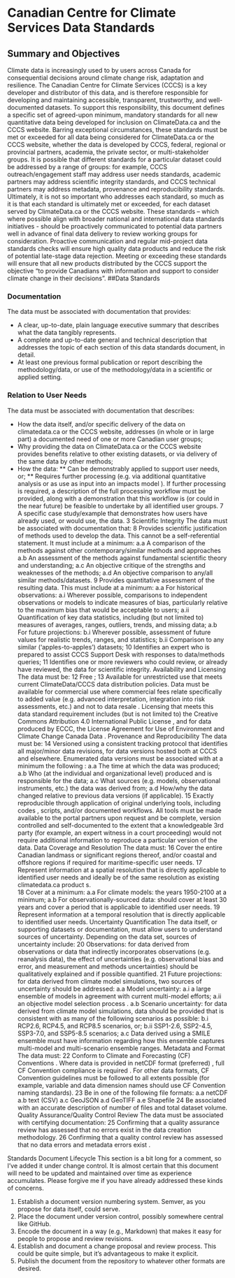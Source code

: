 # Canadian Centre for Climate Services Data Standards
## Summary and Objectives
Climate data is increasingly used to by users across Canada for consequential decisions around climate change risk, adaptation and resilience.  The Canadian Centre for Climate Services (CCCS) is a key developer and distributor of this data, and is therefore responsible for developing and maintaining accessible, transparent, trustworthy, and well-documented datasets.  To support this responsibility, this document defines a specific set of agreed-upon minimum, mandatory standards   for all new quantitative data  being developed for inclusion on ClimateData.ca and the CCCS website.  Barring exceptional circumstances, these standards must be met or exceeded for all data being considered for ClimateData.ca or the CCCS website, whether the data is developed by CCCS, federal, regional or provincial partners, academia, the private sector, or multi-stakeholder groups.  It is possible that different standards for a particular dataset could be addressed by a range of groups: for example, CCCS outreach/engagement staff may address user needs standards, academic partners may address scientific integrity standards, and CCCS technical partners may address metadata, provenance and reproducibility standards.  Ultimately, it is not so important who addresses each standard, so much as it is that each standard is ultimately met or exceeded, for each dataset served by ClimateData.ca or the CCCS website.
These standards – which where possible align with broader national and international data standards initiatives - should be proactively communicated to potential data partners well in advance of final data delivery to review working groups for consideration.  Proactive communication and regular mid-project data standards checks will ensure high quality data products and reduce the risk of potential late-stage data rejection.  Meeting or exceeding these standards will ensure that all new products distributed by the CCCS support the objective “to provide Canadians with information and support to consider climate change in their decisions”.
##Data Standards

### Documentation
The data must be associated with documentation that provides:
* A clear, up-to-date, plain language executive summary that describes what the data tangibly represents.
* A complete and up-to-date general and technical description that addresses the topic of each section of this data standards document, in detail.
* At least one previous formal publication or report describing the methodology/data, or use of the methodology/data in a scientific or applied setting. 

### Relation to User Needs
The data must be associated with documentation that describes:
*	How the data itself, and/or specific delivery of the data on climatedata.ca or the CCCS website, addresses (in whole or in large part) a documented need of one or more Canadian user groups;
*	Why providing the data on ClimateData.ca or the CCCS website provides  benefits relative to other existing datasets, or via delivery of the same data by other methods;
*	How the data:
**	Can be demonstrably applied to support user needs, or;
**	Requires further processing (e.g. via additional quantitative analysis or as use as input into an impacts model ).  If further processing is required, a description of the full processing workflow must be provided, along with a demonstration that this workflow is (or could in the near future) be feasible to undertake by all identified user groups. 
7	A specific case study/example that demonstrates how users have already used, or would use, the data.
3	Scientific Integrity
The data must be associated with documentation that:
8	Provides scientific justification of methods used to develop the data.  This cannot be a self-referential statement.  It must include at a minimum:
a.a	A comparison of the methods against other contemporary/similar methods and approaches
a.b	An assessment of the methods against fundamental scientific theory and understanding;
a.c	An objective critique of the strengths and weaknesses of the methods;
a.d	An objective comparison to any/all similar methods/datasets.
9	Provides quantitative assessment of the resulting data.  This must include at a minimum: 
a.a	For historical observations:
a.i	Wherever possible, comparisons to independent observations or models to indicate measures of bias, particularly relative to the maximum bias that would be acceptable to users;
a.ii	Quantification of key data statistics, including (but not limited to) measures of averages, ranges, outliers, trends, and missing data;
a.b	For future projections:
b.i	Wherever possible, assessment of future values for realistic trends, ranges, and statistics;
b.ii	Comparison to any similar (‘apples-to-apples’) datasets;
10	Identifies an expert who is prepared to assist CCCS Support Desk with responses to data/methods queries; 
11	Identifies one or more reviewers who could review, or already have reviewed, the data for scientific integrity. 
Availability and Licensing
The data must be:
12	Free ;
13	Available for unrestricted use that meets current ClimateData/CCCS data distribution policies.  Data must be available for commercial use where commercial fees relate specifically to added value (e.g.   advanced interpretation, integration into risk assessments, etc.) and not to data resale .   Licensing that meets this data standard requirement includes (but is not limited to) the Creative Commons Attribution 4.0 International Public License , and for data produced by ECCC, the License Agreement for Use of Environment and Climate Change Canada Data .
Provenance and Reproducibility
The data must be:
14	Versioned using a consistent tracking protocol that identifies all major/minor  data revisions, for data versions hosted both at CCCS and elsewhere.  Enumerated data versions must be associated with at a minimum the following :
a.a	The time at which the data was produced;
a.b	Who (at the individual and organizational level) produced and is responsible for the data;
a.c	What sources (e.g. models, observational instruments, etc.) the data was derived from;
a.d	How/why the data changed relative to previous data versions (if applicable).
15	Exactly reproducible  through application of original underlying tools, including codes , scripts, and/or documented workflows.  All tools must be made available to the portal partners upon request  and be complete, version controlled and self-documented to the extent that a knowledgeable 3rd party (for example, an expert witness in a court proceeding) would not require additional information to reproduce a particular version of the data. 
Data Coverage and Resolution 
The data must:
16	Cover the entire Canadian landmass   or significant regions thereof, and/or coastal and offshore regions if required for maritime-specific user needs. 
17	Represent information at a spatial resolution that is directly applicable to identified user needs and ideally be of the same resolution as existing climatedata.ca product  s.  
18	Cover at a minimum:
a.a	For climate models: the years 1950-2100 at a minimum;
a.b	For observationally-sourced data: should cover at least 30 years and cover a period that is applicable to identified user needs.
19	Represent information at a temporal resolution that is directly applicable to identified user needs.
Uncertainty Quantification
The data itself, or supporting datasets or documentation, must allow users to understand sources of uncertainty.  Depending on the data set, sources of uncertainty include:
20	Observations: for data derived from observations or data that indirectly incorporates observations (e.g. reanalysis data), the effect of uncertainties (e.g. observational bias and error, and measurement and methods uncertainties) should be qualitatively explained and if possible quantified.
21	Future projections: for data derived from climate model simulations, two sources of uncertainty should be addressed:
a.a	Model uncertainty: 
a.i	a large ensemble of models in agreement with current multi-model efforts;
a.ii	an objective model selection process .
a.b	Scenario uncertainty: for data derived from climate model simulations, data should be provided that is consistent with as many of the following scenarios as possible:
b.i	RCP2.6, RCP4.5, and RCP8.5 scenarios, or;
b.ii	SSP1-2.6, SSP2-4.5, SSP3-7.0, and SSP5-8.5 scenarios;
a.c	Data derived using a SMILE  ensemble must have information regarding how this ensemble captures multi-model and multi-scenario ensemble ranges.
Metadata and Format  
The data must:
22	Conform to Climate and Forecasting (CF) Conventions .  Where data is provided in netCDF format (preferred) , full CF Convention compliance is required  .   For other data formats, CF Convention guidelines must be followed to all extents possible (for example, variable and data dimension names should use CF Convention naming standards).
23	Be in one of the following file formats:
a.a	netCDF
a.b	text (CSV) 
a.c	GeoJSON
a.d	GeoTIFF
a.e	Shapefile
24	Be associated with an accurate description of number of files and total dataset volume. 
Quality Assurance/Quality Control Review
The data must be associated with certifying documentation:
25	Confirming that a quality assurance review has assessed that no errors exist  in the data creation methodology.
26	Confirming that a quality control review has assessed that no data errors and metadata errors exist .

Standards Document Lifecycle
This section is a bit long for a comment, so I’ve added it under change control.
It is almost certain that this document will need to be updated and maintained over time as experience accumulates. 
Please forgive me if you have already addressed these kinds of concerns.
1.	Establish a document version numbering system. Semver, as you propose for data itself, could serve.
2.	Place the document under version control, possibly somewhere central like GitHub.
3.	Encode the document in a way (e.g., Markdown) that makes it easy for people to propose and review revisions.
4.	Establish and document a change proposal and review process. This could be quite simple, but it’s advantageous to make it explicit.
5.	Publish the document from the repository to whatever other formats are desired.
